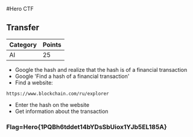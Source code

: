 #Hero CTF
## Transfer

Category | Points 
--- | --- 
AI | 25

- Google the hash and realize that the hash is of a financial transaction
- Google 'Find a hash of a financial transaction'
- Find a website:
```
https://www.blockchain.com/ru/explorer
```
- Enter the hash on the website
- Get information about the transaction

### Flag=Hero{1PQBh6tddet14bYDsSbUiox1YJb5EL185A}